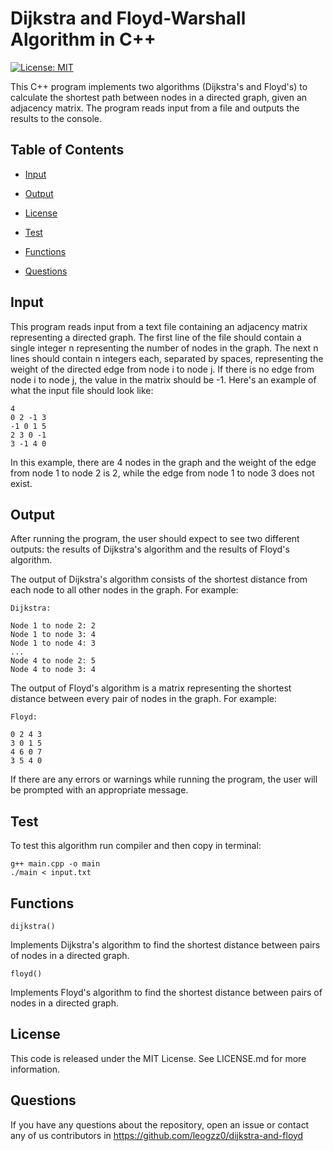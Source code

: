 # Dijkstra and Floyd-Warshall Algorithm in C++
[![License: MIT](https://img.shields.io/badge/License-MIT-yellow.svg)](https://opensource.org/licenses/MIT)

This C++ program implements two algorithms (Dijkstra's and Floyd's) to calculate the shortest path between nodes in a directed graph, given an adjacency matrix. The program reads input from a file and outputs the results to the console.

## Table of Contents 

- [Input](#input)

- [Output](#output)

- [License](#license)

- [Test](#test)

- [Functions](#functions)

- [Questions](#questions)

## Input

This program reads input from a text file containing an adjacency matrix representing a directed graph. The first line of the file should contain a single integer n representing the number of nodes in the graph. The next n lines should contain n integers each, separated by spaces, representing the weight of the directed edge from node i to node j. If there is no edge from node i to node j, the value in the matrix should be -1. Here's an example of what the input file should look like:

```
4
0 2 -1 3
-1 0 1 5
2 3 0 -1
3 -1 4 0
```

In this example, there are 4 nodes in the graph and the weight of the edge from node 1 to node 2 is 2, while the edge from node 1 to node 3 does not exist.

## Output

After running the program, the user should expect to see two different outputs: the results of Dijkstra's algorithm and the results of Floyd's algorithm.

The output of Dijkstra's algorithm consists of the shortest distance from each node to all other nodes in the graph. For example:

```
Dijkstra:

Node 1 to node 2: 2
Node 1 to node 3: 4
Node 1 to node 4: 3
...
Node 4 to node 2: 5
Node 4 to node 3: 4
```

The output of Floyd's algorithm is a matrix representing the shortest distance between every pair of nodes in the graph. For example:

```
Floyd:

0 2 4 3
3 0 1 5
4 6 0 7
3 5 4 0
```
If there are any errors or warnings while running the program, the user will be prompted with an appropriate message.

## Test

To test this algorithm run compiler and then copy in terminal:
```
g++ main.cpp -o main
./main < input.txt 
```

## Functions

```
dijkstra()
```
Implements Dijkstra's algorithm to find the shortest distance between pairs of nodes in a directed graph.

```
floyd()
```
Implements Floyd's algorithm to find the shortest distance between pairs of nodes in a directed graph.

## License

This code is released under the MIT License. See LICENSE.md for more information.

## Questions

If you have any questions about the repository, open an issue or contact any of us contributors in https://github.com/leogzz0/dijkstra-and-floyd
